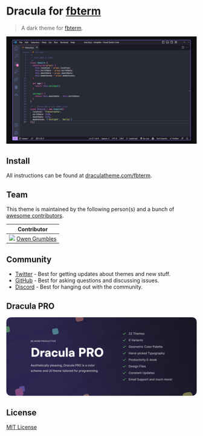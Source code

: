 # Dracula for [fbterm](https://foobar.com)

> A dark theme for [fbterm](https://foobar.com).

![Screenshot](./screenshot.png)

## Install

All instructions can be found at [draculatheme.com/fbterm](https://draculatheme.com/fbterm).

## Team

This theme is maintained by the following person(s) and a bunch of [awesome contributors](https://github.com/dracula/fbterm/graphs/contributors).

| Contributor |
| ----------- |
| [![](https://raw.githubusercontent.com/OwenGrumbles/owengrumbles/main/profile%282%29.jpg?raw=true)](https://github.com/OwenGrumbles) [Owen Grumbles](https://github.com/OwenGrumbles) |

                                        

## Community

- [Twitter](https://twitter.com/draculatheme) - Best for getting updates about themes and new stuff.
- [GitHub](https://github.com/dracula/dracula-theme/discussions) - Best for asking questions and discussing issues.
- [Discord](https://draculatheme.com/discord-invite) - Best for hanging out with the community.

## Dracula PRO

[![Dracula PRO](./.github/dracula-pro.png)](https://draculatheme.com/pro)

## License

[MIT License](./LICENSE)
